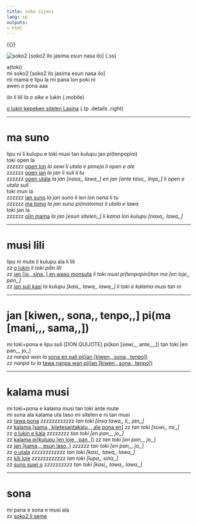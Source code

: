 ```yaml
---
title: soko sijeni
lang: sp
outputs:
- html
---
```


{{<rss link="/tp/index.xml">}}

![soko2 [soko2 ilo jasima esun nasa ilo]](/media/ss.png)
{.ss}

a(toki)  
mi soko2 [soko2 ilo jasima esun nasa ilo]  
mi mama e lipu la mi pana lon poki ni  
awen o pona aaa  

_ilo li lili la o sike e lukin_
{.mobile}

[o lukin kepeken sitelen Lasina](/tp)
{.tp .details .right}

---

# ma suno

lipu ni li kulupu e toki musi tan kulupu jan pi(tenpopini)  
toki open la  
zzzzzz [open lon](open-lon) _la sewi li utala e pimeja li open e ale_  
zzzzzz [open jan](open-jan) _la jan li suli li tu_  
zzzzzz [open utala](open-utala) _la jan [nasa,, lawa,,] en jan [ante taso,, linja,,] li open e utala suli_  
toki mun la  
zzzzzz [jan suno](jan-suno) _la jan suno li len lon nena li tu_  
zzzzzz [ma tomo](ma-tomo) _la jan suno pi(matomo) li utala e lawa_  
toki jan la  
zzzzzz [olin mama](olin-mama) _la jan [esun sitelen,,] li kama lon kulupu [nasa,, lawa,,]_

---

# musi lili

lipu ni mute li kulupu ala li lili  
zz [o lukin](o-lukin) _li toki pilin lili_  
zz [jan [jo,, sina,,] en waso monsuta](jan-josi-en-waso-monsuta) _li toki musi pi(tenpopini)tan ma [en loje,, pan,,]_  
zz [jan suli kasi](jan-suli) _la kulupu [kasi,, tawa,, lawa,,] li toki e kalama musi tan ni_  

---

# jan [kiwen,, sona,, tenpo,,] pi(ma [mani,,, sama,,])

mi toki+pona e lipu suli [DON QUIJOTE] pi(kon [sewi,,, ante,,,,]) tan toki [en pan,,, jo,,]  
zz _nanpa wan la_ [sona en pali pi(jan [kiwen,, sona,, tenpo])](jan-kisote-1)  
zz _nanpa tu la_ [tawa nanpa wan pi(jan [kiwen,, sona,, tenpo])](jan-kisote-2)

---

# kalama musi

mi toki+pona e kalama musi tan toki ante mute  
mi sona ala kalama uta taso mi sitelen e ni tan musi  
zz [tawa pona](tawa-pona) zzzzzzzzzzzz _tan toki [insa tawa,, li,, jan,,]_  
zz [kalama [sama,, kijetesantakalu,,, ale pona en]](kalama-sakijape) zz _tan toki [suwi,, mi,,]_  
zz [o lukin e kala](kala) zzzzzzzz _tan toki [en pan,,, jo,,]_  
zz [kalama pi(kulupu [en loje,, pan,,])](elopa) zz _tan toki [en pan,,, jo,,]_  
zz [jan [kama,,, esun laso,,]](jan-kamela) zzzzzz _tan toki [en pan,,, jo,,]_  
zz [o utala](o-utala) zzzzzzzzzzzz  _tan toki [kasi,, tawa,, lawa,,]_  
zz [kili loje](kili-loje) zzzzzzzzzzzz _tan toki [lupa,, sina,,]_  
zz [suno suwi o](suno) zzzzzzzzzz _tan toki [kasi,, tawa,, lawa,,]_  

---

# sona

mi pana e sona e musi ala  
zz [soko2 li seme](soko-li-seme)